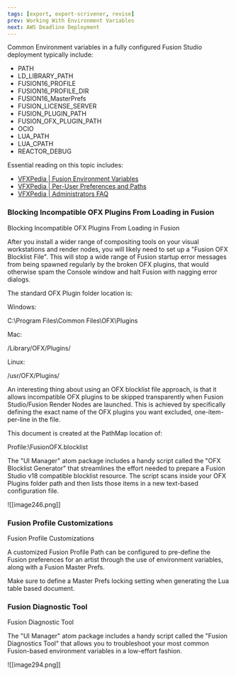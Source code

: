 ```yaml
---
tags: [export, export-scrivener, revise]
prev: Working With Environment Variables
next: AWS Deadline Deployment
---
```


Common Environment variables in a fully configured Fusion Studio deployment typically include:

-   PATH
-   LD_LIBRARY_PATH
-   FUSION16_PROFILE
-   FUSION16_PROFILE_DIR
-   FUSION16_MasterPrefs
-   FUSION_LICENSE_SERVER
-   FUSION_PLUGIN_PATH
-   FUSION_OFX_PLUGIN_PATH
-   OCIO
-   LUA_PATH
-   LUA_CPATH
-   REACTOR_DEBUG

Essential reading on this topic includes:

-   [VFXPedia \| Fusion Environment Variables](https://www.steakunderwater.com/VFXPedia/96.0.243.189/indexdca0.html?title=Environment_Variables)
-   [VFXPedia \| Per-User Preferences and Paths](https://www.steakunderwater.com/VFXPedia/96.0.243.189/indexad6a.html?title=Per-User_Preferences_and_Paths)
-   [VFXPedia \| Administrators FAQ](https://www.steakunderwater.com/VFXPedia/96.0.243.189/indexa105.html?title=Administrators_FAQ)

### Blocking Incompatible OFX Plugins From Loading in Fusion

Blocking Incompatible OFX Plugins From Loading in Fusion

After you install a wider range of compositing tools on your visual workstations and render nodes, you will likely need to set up a "Fusion OFX Blocklist File". This will stop a wide range of Fusion startup error messages from being spawned regularly by the broken OFX plugins, that would otherwise spam the Console window and halt Fusion with nagging error dialogs.

The standard OFX Plugin folder location is:

Windows:

C:\\Program Files\\Common Files\\OFX\\Plugins

Mac:

/Library/OFX/Plugins/

Linux:

/usr/OFX/Plugins/

An interesting thing about using an OFX blocklist file approach, is that it allows incompatible OFX plugins to be skipped transparently when Fusion Studio/Fusion Render Nodes are launched. This is achieved by specifically defining the exact name of the OFX plugins you want excluded, one-item-per-line in the file.

This document is created at the PathMap location of:

Profile:\\FusionOFX.blocklist

The "UI Manager" atom package includes a handy script called the "OFX Blocklist Generator" that streamlines the effort needed to prepare a Fusion Studio v18 compatible blocklist resource. The script scans inside your OFX Plugins folder path and then lists those items in a new text-based configuration file.

![[image246.png]]

### Fusion Profile Customizations

Fusion Profile Customizations

A customized Fusion Profile Path can be configured to pre-define the Fusion preferences for an artist through the use of environment variables, along with a Fusion Master Prefs.

Make sure to define a Master Prefs locking setting when generating the Lua table based document.

### Fusion Diagnostic Tool

Fusion Diagnostic Tool

The "UI Manager" atom package includes a handy script called the "Fusion Diagnostics Tool" that allows you to troubleshoot your most common Fusion-based environment variables in a low-effort fashion.

![[image294.png]]
